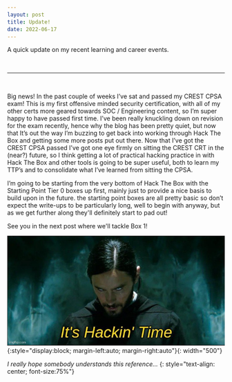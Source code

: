 ```yaml
---
layout: post
title: Update! 
date: 2022-06-17
---
```


A quick update on my recent learning and career events.

&nbsp;

---

&nbsp;

Big news! In the past couple of weeks I’ve sat and passed my CREST CPSA exam! This is my first offensive minded security certification, with all of my other certs more geared towards SOC / Engineering content, so I’m super happy to have passed first time. I’ve been really knuckling down on revision for the exam recently, hence why the blog has been pretty quiet, but now that It’s out the way I’m buzzing to get back into working through Hack The Box and getting some more posts put out there. Now that I’ve got the CREST CPSA passed I’ve got one eye firmly on sitting the CREST CRT in the (near?) future, so I think getting a lot of practical hacking practice in with Hack The Box and other tools is going to be super useful, both to learn my TTP’s and to consolidate what I’ve learned from sitting the CPSA.

I’m going to be starting from the very bottom of Hack The Box with the Starting Point Tier 0 boxes up first, mainly just to provide a nice basis to build upon in the future. the starting point boxes are all pretty basic so don’t expect the write-ups to be particularly long, well to begin with anyway, but as we get further along they'll definitely start to pad out!

See you in the next post where we'll tackle Box 1!

![Meme](https://github.com/LeeDorning/LeeDorning.github.io/blob/main/images/Update/Meme.png?raw=true){:style="display:block; margin-left:auto; margin-right:auto"}{: width="500"}

*I really hope somebody understands this reference...*
{: style="text-align: center; font-size:75%"}
